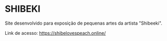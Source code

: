 # SHIBEKI
Site desenvolvido para exposição de pequenas artes da artista "Shibeeki".

Link de acesso:
https://shibelovespeach.online/
